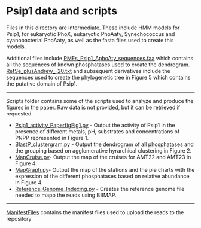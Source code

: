 # Psip1 data and scripts

Files in this directory are intermediate. These include HMM models for Psip1, for eukaryotic PhoX, eukaryotic PhoAaty, 
Synechococcus and cyanobacterial PhoAaty, as well as the fasta files used to create this models.

Additional files include [PMEs_Psip1_AphoAty_sequences.faa](Psip1Paper_SuppFiles/PMEs_Psip1_AphoAty_sequences.faa) which contains all the 
sequences of known phosphatases used to create the dendrogram. [RefSe_plusAndrew_-20.txt](RefSe_plusAndrew_-20.txt) and
subsequent derivatives include the sequences used to create the phylogenetic tree in Figure 5 which contains the putative
domain of Psip1.

----------------------------------------------------------------
Scripts folder contains some of the scripts used to analyze and produce the figures in the paper. Raw data is not 
provided, but it can be retrieved if requested.

- [Psip1_activity_PaperfigFig1.py](Psip1Paper_SuppFiles%2FScripts%2FPsip1_activity_PaperfigFig1.py) - Output the activity of Psip1 in the presence of different metals, pH, substrates and 
concentrations of PNPP represented in Figure 1.
- [BlastP_clustergram.py](Scripts%2FBlastP_clustergram.py) - Output the dendrogram of all phosphatases and the grouping based on agglomerative hyrarchical 
clustering in Figure 2.
- [MapCruise.py](Scripts%2FMapCruise.py)- Output the map of the cruises for AMT22 and AMT23 in Figure 4.
- [MapGraph.py](Scripts%2FMapGraph.py)- Output the map of the stations and the pie charts with the expression of the different phosphatases based 
on relative abundance in Figure 4.
- [Reference_Genome_Indexing.py](Scripts%2FReference_Genome_Indexing.py) - Creates the reference genome file needed to mapp the reads using BBMAP.

----------------------------------------------------------------
[ManifestFiles](ManifestFiles) contains the manifest files used to upload the reads to the repository

